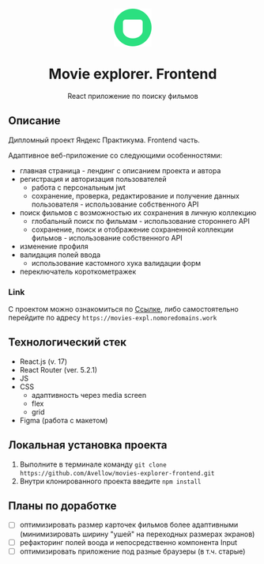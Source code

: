 <p align="center">
  <img src="src/images/header/logo.svg" alt="logo" align="center">  
</p>
<h1 align="center"> Movie explorer. Frontend </h1>

<p align="center" >React приложение по поиску фильмов</p>




## Описание
Дипломный проект Яндекс Практикума. Frontend часть.

Адаптивное веб-приложение со следующими особенностями: 
 - главная страница - лендинг с описанием проекта и автора
 - регистрация и авторизация пользователей
    - работа с персональным jwt
    - сохранение, проверка, редактирование и получение данных пользователя - использование собственного API
 - поиск фильмов c возможностью их сохранения в личную коллекцию
    - глобальный поиск по фильмам - использование стороннего API
    - сохранение, поиск и отображение сохраненной коллекции фильмов - использование собственного API  
 - изменение профиля
 - валидация полей ввода
    - использование кастомного хука валидации форм
 - переключатель короткометражек

### Link
С проектом можно ознакомиться по [Ссылке](https://movies-expl.nomoredomains.work),
либо самостоятельно перейдите по адресу `https://movies-expl.nomoredomains.work`

## Технологический стек

* React.js (v. 17)
* React Router (ver. 5.2.1)
* JS
* CSS
  * адаптивность через media screen
  * flex
  * grid
* Figma (работа с макетом)

## Локальная установка проекта
1) Выполните в терминале команду `git clone https://github.com/Avellow/movies-explorer-frontend.git`
2) Внутри клонированного проекта введите `npm install`

## Планы по доработке
- [ ] оптимизировать размер карточек фильмов более адаптивными (минимизировать ширину "ушей" на переходных размерах экранов)
- [ ] рефакторинг полей воода и непосредственно компонента Input
- [ ] оптимизировать приложение под разные браузеры (в т.ч. старые)
